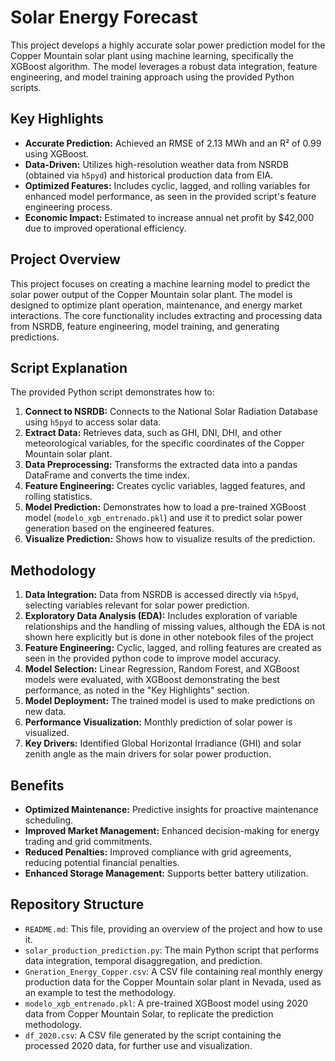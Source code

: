 # Solar Energy Forecast

This project develops a highly accurate solar power prediction model for the Copper Mountain solar plant using machine learning, specifically the XGBoost algorithm. The model leverages a robust data integration, feature engineering, and model training approach using the provided Python scripts.

## Key Highlights

*   **Accurate Prediction:** Achieved an RMSE of 2.13 MWh and an R² of 0.99 using XGBoost.
*   **Data-Driven:** Utilizes high-resolution weather data from NSRDB (obtained via `h5pyd`) and historical production data from EIA.
*   **Optimized Features:** Includes cyclic, lagged, and rolling variables for enhanced model performance, as seen in the provided script's feature engineering process.
*   **Economic Impact:** Estimated to increase annual net profit by $42,000 due to improved operational efficiency.

## Project Overview

This project focuses on creating a machine learning model to predict the solar power output of the Copper Mountain solar plant. The model is designed to optimize plant operation, maintenance, and energy market interactions. The core functionality includes extracting and processing data from NSRDB, feature engineering, model training, and generating predictions.

## Script Explanation

The provided Python script demonstrates how to:

1.  **Connect to NSRDB:** Connects to the National Solar Radiation Database using `h5pyd` to access solar data.
2.  **Extract Data:** Retrieves data, such as GHI, DNI, DHI, and other meteorological variables, for the specific coordinates of the Copper Mountain solar plant.
3.  **Data Preprocessing:** Transforms the extracted data into a pandas DataFrame and converts the time index.
4. **Feature Engineering:** Creates cyclic variables, lagged features, and rolling statistics.
5.  **Model Prediction:** Demonstrates how to load a pre-trained XGBoost model (`modelo_xgb_entrenado.pkl`) and use it to predict solar power generation based on the engineered features.
6.  **Visualize Prediction:** Shows how to visualize results of the prediction.

## Methodology

1.  **Data Integration:** Data from NSRDB is accessed directly via `h5pyd`, selecting variables relevant for solar power prediction.
2.  **Exploratory Data Analysis (EDA):** Includes exploration of variable relationships and the handling of missing values, although the EDA is not shown here explicitly but is done in other notebook files of the project
3.  **Feature Engineering:**  Cyclic, lagged, and rolling features are created as seen in the provided python code to improve model accuracy.
4.  **Model Selection:** Linear Regression, Random Forest, and XGBoost models were evaluated, with XGBoost demonstrating the best performance, as noted in the "Key Highlights" section.
5.  **Model Deployment:** The trained model is used to make predictions on new data.
6. **Performance Visualization:** Monthly prediction of solar power is visualized.
7.  **Key Drivers:**  Identified Global Horizontal Irradiance (GHI) and solar zenith angle as the main drivers for solar power production.

   
## Benefits

*   **Optimized Maintenance:** Predictive insights for proactive maintenance scheduling.
*   **Improved Market Management:** Enhanced decision-making for energy trading and grid commitments.
*   **Reduced Penalties:** Improved compliance with grid agreements, reducing potential financial penalties.
*   **Enhanced Storage Management:** Supports better battery utilization.

## Repository Structure

-   `README.md`: This file, providing an overview of the project and how to use it.
-   `solar_production_prediction.py`: The main Python script that performs data integration, temporal disaggregation, and prediction.
-   `Gneration_Energy_Copper.csv`: A CSV file containing real monthly energy production data for the Copper Mountain solar plant in Nevada, used as an example to test the methodology.
-   `modelo_xgb_entrenado.pkl`: A pre-trained XGBoost model using 2020 data from Copper Mountain Solar, to replicate the prediction methodology.
-   `df_2020.csv`: A CSV file generated by the script containing the processed 2020 data, for further use and visualization.


